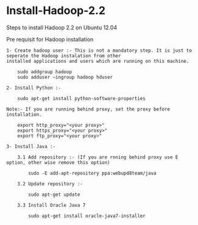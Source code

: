 Install-Hadoop-2.2
==================

Steps to install Hadoop 2.2 on Ubuntu 12.04

Pre requisit for Hadoop installation

	1- Create hadoop user :- This is not a mandatory step. It is just to seperate the Hadoop instalation from other
	installed applications and users which are running on this machine.

    	sudo addgroup hadoop
    	sudo adduser —ingroup hadoop hduser

	2- Install Python :- 
	
		sudo apt-get install python-software-properties
	
	Note:- If you are running behind proxy, set the proxy before installation.
	
		export http_proxy="<your proxy>"
		export https_proxy="<your proxy>"
		export ftp_proxy="<your proxy>"
	
	3- Install Java :- 
	
		3.1 Add repository :- (If you are rnning behind proxy use E option, other wise remove this option)
		
			sudo -E add-apt-repository ppa:webupd8team/java
		
		3.2 Update repository :- 
	
			sudo apt-get update
			
		3.3 Install Oracle Java 7
		
			sudo apt-get install oracle-java7-installer
